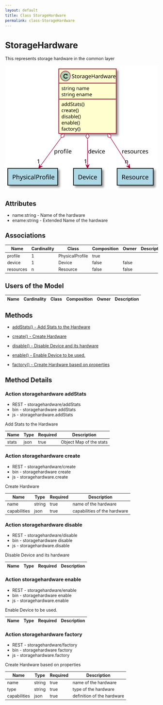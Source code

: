 ```yaml
---
layout: default
title: Class StorageHardware
permalink: class-StorageHardware
---
```


# StorageHardware

This represents storage hardware in the common layer

![Logical Diagram](./logical.svg)

## Attributes

* name:string - Name of the hardware
* ename:string - Extended Name of the hardware


## Associations

| Name | Cardinality | Class | Composition | Owner | Description |
| --- | --- | --- | --- | --- | --- |
| profile | 1 | PhysicalProfile | true |  |  |
| device | 1 | Device | false | false |  |
| resources | n | Resource | false | false |  |


## Users of the Model

| Name | Cardinality | Class | Composition | Owner | Description |
| --- | --- | --- | --- | --- | --- |





## Methods

* [addStats() - Add Stats to the Hardware](#action-addStats)

* [create() - Create Hardware](#action-create)

* [disable() - Disable Device and its hardware](#action-disable)

* [enable() - Enable Device to be used.](#action-enable)

* [factory() - Create Hardware based on properties](#action-factory)


<h2>Method Details</h2>
    
### Action storagehardware addStats

* REST - storagehardware/addStats
* bin - storagehardware addStats
* js - storagehardware.addStats

Add Stats to the Hardware

| Name | Type | Required | Description |
|---|---|---|---|
| stats | json |true | Object Map of the stats |




### Action storagehardware create

* REST - storagehardware/create
* bin - storagehardware create
* js - storagehardware.create

Create Hardware

| Name | Type | Required | Description |
|---|---|---|---|
| name | string |true | name of the hardware |
| capabilities | json |true | capabilities of the hardware |




### Action storagehardware disable

* REST - storagehardware/disable
* bin - storagehardware disable
* js - storagehardware.disable

Disable Device and its hardware

| Name | Type | Required | Description |
|---|---|---|---|




### Action storagehardware enable

* REST - storagehardware/enable
* bin - storagehardware enable
* js - storagehardware.enable

Enable Device to be used.

| Name | Type | Required | Description |
|---|---|---|---|




### Action storagehardware factory

* REST - storagehardware/factory
* bin - storagehardware factory
* js - storagehardware.factory

Create Hardware based on properties

| Name | Type | Required | Description |
|---|---|---|---|
| name | string |true | name of the hardware |
| type | string |true | type of the hardware |
| capabilities | json |true | definition of the hardware |





